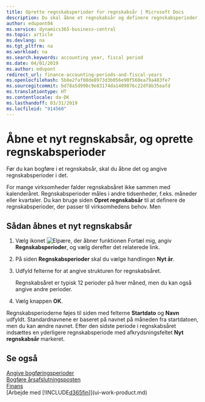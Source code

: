 ```yaml
---
title: Oprette regnskabsperioder for regnskabsår | Microsoft Docs
description: Du skal åbne et regnskabsår og definere regnskabsperioder, før du kan bogføre et regnskabsår.
author: edupont04
ms.service: dynamics365-business-central
ms.topic: article
ms.devlang: na
ms.tgt_pltfrm: na
ms.workload: na
ms.search.keywords: accounting year, fiscal period
ms.date: 04/01/2019
ms.author: edupont
redirect_url: finance-accounting-periods-and-fiscal-years
ms.openlocfilehash: 5b8e2faf08de8973d3b056e90f560ea79a483fe7
ms.sourcegitcommit: bd78a5d990c9e83174da1409076c22df8b35eafd
ms.translationtype: HT
ms.contentlocale: da-DK
ms.lasthandoff: 03/31/2019
ms.locfileid: "914560"
---
```

# <a name="open-a-new-fiscal-year-and-create-accounting-periods"></a>Åbne et nyt regnskabsår, og oprette regnskabsperioder
Før du kan bogføre i et regnskabsår, skal du åbne det og angive regnskabsperioder i det.  

For mange virksomheder falder regnskabsåret ikke sammen med kalenderåret. Regnskabsperioder måles i andre tidsenheder, f.eks. måneder eller kvartaler. Du kan bruge siden **Opret regnskabsår** til at definere de regnskabsperioder, der passer til virksomhedens behov. Men   

## <a name="to-open-a-new-fiscal-year"></a>Sådan åbnes et nyt regnskabsår
1. Vælg ikonet ![Elpære, der åbner funktionen Fortæl mig](media/ui-search/search_small.png "Fortæl mig, hvad du vil foretage dig"), angiv **Regnskabsperioder**, og vælg derefter det relaterede link.
2. På siden **Regnskabsperioder** skal du vælge handlingen **Nyt år**.
3. Udfyld felterne for at angive strukturen for regnskabsåret.

    Regnskabsåret er typisk 12 perioder på hver måned, men du kan også angive andre perioder.
4. Vælg knappen **OK**.

Regnskabsperioderne føjes til siden med felterne **Startdato** og **Navn** udfyldt. Standardnavnene er baseret på navnet på måneden fra startdatoen, men du kan ændre navnet. Efter den sidste periode i regnskabsåret indsættes en yderligere regnskabsperiode med afkrydsningsfeltet **Nyt regnskabsår** markeret.  


## <a name="see-also"></a>Se også
[Angive bogføringsperioder](finance-how-specify-posting-periods.md)  
[Bogføre årsafslutningsposten](year-how-post-year-end-close-entry.md)  
[Finans](finance.md)  
[Arbejde med [!INCLUDE[d365fin](includes/d365fin_md.md)]](ui-work-product.md)
